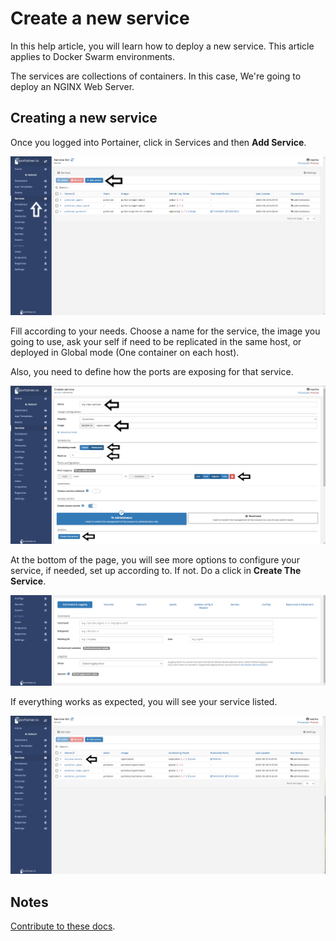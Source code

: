 # Create a new service

In this help article, you will learn how to deploy a new service. This article applies to Docker Swarm environments.

The services are collections of containers. In this case, We're going to deploy an NGINX Web Server.

## Creating a new service

Once you logged into Portainer, click in Services and then <b>Add Service</b>.

![services](assets/create_1.png)

Fill according to your needs. Choose a name for the service, the image you going to use, ask your self if need to be replicated in the same host, or deployed in Global mode (One container on each host).

Also, you need to define how the ports are exposing for that service.

![services](assets/create_2.png)

At the bottom of the page, you will see more options to configure your service, if needed, set up according to. If not. Do a click in <b>Create The Service</b>.

![services](assets/create_3.png)

If everything works as expected, you will see your service listed.

![services](assets/create_4.png)

## Notes

[Contribute to these docs](https://github.com/portainer/portainer-docs/blob/master/contributing.md).